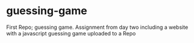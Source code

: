 # guessing-game
First Repo; guessing game.  Assignment from day two including a website with a javascript guessing game uploaded to a Repo
